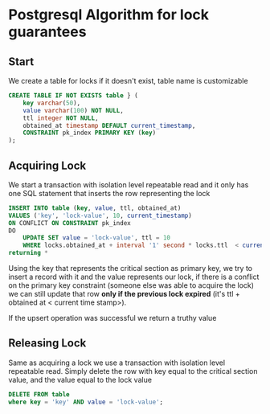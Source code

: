 # Postgresql Algorithm for lock guarantees 

## Start
We create a table for locks if it doesn't exist, table name is customizable 
```sql
CREATE TABLE IF NOT EXISTS table } (
    key varchar(50),
    value varchar(100) NOT NULL,
    ttl integer NOT NULL,
    obtained_at timestamp DEFAULT current_timestamp,
    CONSTRAINT pk_index PRIMARY KEY (key)
);
```
## Acquiring Lock
We start a transaction with isolation level repeatable read
and it only has one SQL statement that inserts the row representing the lock

```SQL
INSERT INTO table (key, value, ttl, obtained_at)
VALUES ('key', 'lock-value', 10, current_timestamp)
ON CONFLICT ON CONSTRAINT pk_index
DO
    UPDATE SET value = 'lock-value', ttl = 10
    WHERE locks.obtained_at + interval '1' second * locks.ttl  < current_timestamp
returning *
```

Using the key that represents the critical section as primary key,
we try to insert a record with it and the value represents our lock, if there is a conflict on the primary key constraint (someone else was able to acquire the lock) we can still update that row **only if the previous lock expired** (it's ttl + obtained at < current time stamp>).

If the upsert operation was successful we return a truthy value

## Releasing Lock
Same as acquiring a lock we use a transaction with isolation level repeatable read. Simply delete the row with key equal to the critical section value, and the value equal to the lock value

```sql
DELETE FROM table
where key = 'key' AND value = 'lock-value';
```